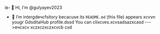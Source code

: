 ів- 👋 Hi, I’m @gulyayev2023
- 👀 I’m intergdячсfsitory becacuse its `README.md` (this file) appears xcvvn yougr GdsditаHub profile.dssd
You can clixcves.xcvsadsazxcasd
--->ячсxcv
xczxczxczxcvcb
cxd

